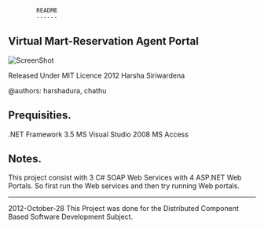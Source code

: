             README
            ------
            
Virtual Mart-Reservation Agent Portal
-------------------------------------

![ScreenShot](http://4.bp.blogspot.com/-ed99-A0c1DI/UI3D2vSROMI/AAAAAAAABUw/jIt--lhV1u0/s1600/Untitled33.png)

Released Under MIT Licence 2012 Harsha Siriwardena

@authors: harshadura, chathu

Prequisities.
-------------
.NET Framework 3.5
MS Visual Studio 2008
MS Access

Notes.
------
This project consist with 3 C# SOAP Web Services with 4 ASP.NET Web Portals.
So first run the Web services and then try running Web portals.
_______________
2012-October-28 
This Project was done for the Distributed Component Based Software Development Subject.